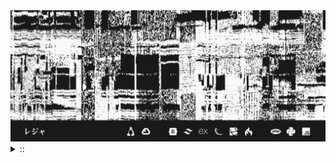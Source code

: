 <img src="./banner.png">
<details><summary> :: </summary>
<!--START_SECTION:waka-->

```
From: 09 August 2024 - To: 23 February 2025

Total Time: 1,090 hrs 11 mins

Python                     327 hrs 28 mins ///////------------------   27.65 %
PHP                        186 hrs 10 mins ////---------------------   15.72 %
Markdown                   138 hrs 54 mins ///----------------------   11.73 %
Other                      94 hrs 22 mins  //-----------------------   07.97 %
```

<!--END_SECTION:waka-->
</details>
